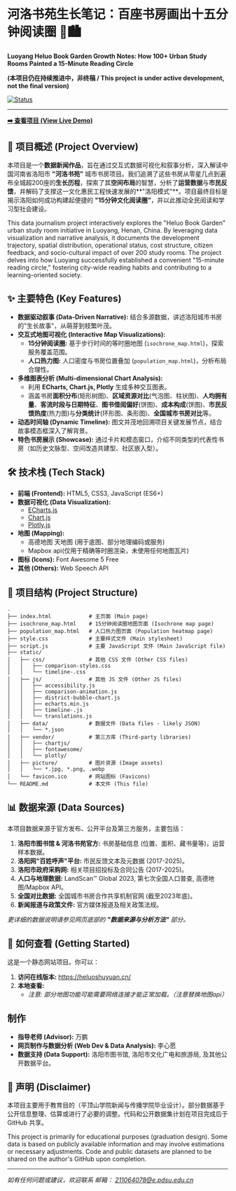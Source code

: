 # 河洛书苑生长笔记：百座书房画出十五分钟阅读圈 📖🏙️

**Luoyang Heluo Book Garden Growth Notes: How 100+ Urban Study Rooms Painted a 15-Minute Reading Circle**

**(本项目仍在持续推进中，非终稿 / This project is under active development, not the final version)**

[![Status](https://img.shields.io/badge/Status-In%20Development-orange)](https://github.com/xinyuanblue/xinyuanblue.github.io)

---

**[➡️ 查看项目 (View Live Demo)](#)**

## 📍 项目概述 (Project Overview)

本项目是一个**数据新闻作品**，旨在通过交互式数据可视化和叙事分析，深入解读中国河南省洛阳市 **"河洛书苑"** 城市书房项目。我们追溯了这些书房从零星几点到遍布全城超200座的**生长历程**，探索了其**空间布局**的智慧，分析了**运营数据**与**市民反馈**，并解码了支撑这一文化惠民工程快速发展的**"洛阳模式"**。项目最终目标是揭示洛阳如何成功构建起便捷的 **"15分钟文化阅读圈"**，并以此推动全民阅读和学习型社会建设。

This data journalism project interactively explores the "Heluo Book Garden" urban study room initiative in Luoyang, Henan, China. By leveraging data visualization and narrative analysis, it documents the development trajectory, spatial distribution, operational status, cost structure, citizen feedback, and socio-cultural impact of over 200 study rooms. The project delves into how Luoyang successfully established a convenient "15-minute reading circle," fostering city-wide reading habits and contributing to a learning-oriented society.

## ✨ 主要特色 (Key Features)

* **数据驱动叙事 (Data-Driven Narrative):** 结合多源数据，讲述洛阳城市书房的"生长故事"，从萌芽到枝繁叶茂。
* **交互式地图可视化 (Interactive Map Visualizations):**
  * **15分钟阅读圈:** 基于步行时间的等时圈地图 (`isochrone_map.html`)，探索服务覆盖范围。
  * **人口热力图:** 人口密度与书房位置叠加 (`population_map.html`)，分析布局合理性。
* **多维图表分析 (Multi-dimensional Chart Analysis):**
  * 利用 **ECharts, Chart.js, Plotly** 生成多种交互图表。
  * 涵盖书房**面积分布**(矩形树图)、**区域资源对比**(气泡图、柱状图)、**人均拥有量**、**客流时段与日期特征**、**图书借阅偏好**(饼图)、**成本构成**(饼图)、**市民反馈热度**(热力图)与**分类统计**(环形图、条形图)、**全国城市书房对比**等。
* **动态时间轴 (Dynamic Timeline):** 图文并茂地回溯项目关键发展节点，结合故事模态框深入了解背景。
* **特色书房展示 (Showcase):** 通过卡片和模态窗口，介绍不同类型的代表性书房（如历史文脉型、空间改造共建型、社区嵌入型）。


## 🛠️ 技术栈 (Tech Stack)

* **前端 (Frontend):** HTML5, CSS3, JavaScript (ES6+)
* **数据可视化 (Data Visualization):**
  * [ECharts.js](https://echarts.apache.org/)
  * [Chart.js](https://www.chartjs.org/)
  * [Plotly.js](https://plotly.com/javascript/)
* **地图 (Mapping):**
  * 高德地图 天地图 (用于底图、部分地理编码或服务)
  * Mapbox api(仅用于精确等时圈渲染，未使用任何地图瓦片) 
* **图标 (Icons):** Font Awesome 5 Free
* **其他 (Others):** Web Speech API

## 📁 项目结构 (Project Structure)

```
.
├── index.html            # 主页面 (Main page)
├── isochrone_map.html    # 15分钟阅读圈地图页面 (Isochrone map page)
├── population_map.html   # 人口热力图页面 (Population heatmap page)
├── style.css             # 主要样式文件 (Main stylesheet)
├── script.js             # 主要 JavaScript 文件 (Main JavaScript file)
├── static/
│   ├── css/              # 其他 CSS 文件 (Other CSS files)
│   │   ├── comparison-styles.css
│   │   └── timeline-.css
│   ├── js/               # 其他 JS 文件 (Other JS files)
│   │   ├── accessibility.js
│   │   ├── comparison-animation.js
│   │   ├── district-bubble-chart.js
│   │   ├── echarts.min.js
│   │   ├── timeline-.js
│   │   └── translations.js
│   ├── data/             # 数据文件 (Data files - likely JSON)
│   │   └── *.json
│   ├── vendor/           # 第三方库 (Third-party libraries)
│   │   ├── chartjs/
│   │   ├── fontawesome/
│   │   └── plotly/
│   ├── picture/          # 图片资源 (Image assets)
│   │   └── *.jpg, *.png, .webp
│   └── favicon.ico       # 网站图标 (Favicons)
└── README.md             # 本文件 (This file)
```

## 📊 数据来源 (Data Sources)

本项目数据来源于官方发布、公开平台及第三方服务，主要包括：

1. **洛阳市图书馆 & 河洛书苑官方:** 书房基础信息 (位置、面积、藏书量等)，运营样本数据。
2. **洛阳网"百姓呼声"平台:** 市民反馈文本及元数据 (2017-2025)。
3. **洛阳市政府采购网:** 相关项目招投标及合同公告 (2017-2025)。
4. **人口与地理数据:** LandScan™ Global 2023, 第七次全国人口普查, 高德地图/Mapbox API。
5. **全国对比数据:** 全国城市书房合作共享机制官网 (截至2023年底)。
6. **新闻报道与政策文件:** 官方媒体报道及相关政策法规。

*更详细的数据说明请参见网页底部的 **"数据来源与分析方法"** 部分。*

## 🚀 如何查看 (Getting Started)

这是一个静态网站项目。你可以：

1. **访问在线版本:**  https://heluoshuyuan.cn/  
2. **本地查看:**
   * *注意: 部分地图功能可能需要网络连接才能正常加载。（注意替换地图api）*

## 制作

* **指导老师 (Advisor):** 万鹏
* **网页制作与数据分析 (Web Dev & Data Analysis):** 李心愿
* **数据支持 (Data Support):** 洛阳市图书馆, 洛阳市文化广电和旅游局, 及其他公开数据平台。

## 📝 声明 (Disclaimer)

本项目主要用于教育目的（平顶山学院新闻与传播学院毕业设计）。部分数据基于公开信息整理、估算或进行了必要的调整。代码和公开数据集计划在项目完成后于GitHub 共享。

This project is primarily for educational purposes (graduation design). Some data is based on publicly available information and may involve estimations or necessary adjustments. Code and public datasets are planned to be shared on the author's GitHub upon completion.

---

*如有任何问题或建议，欢迎联系 邮箱： 211064078@e.pdsu.edu.cn*
